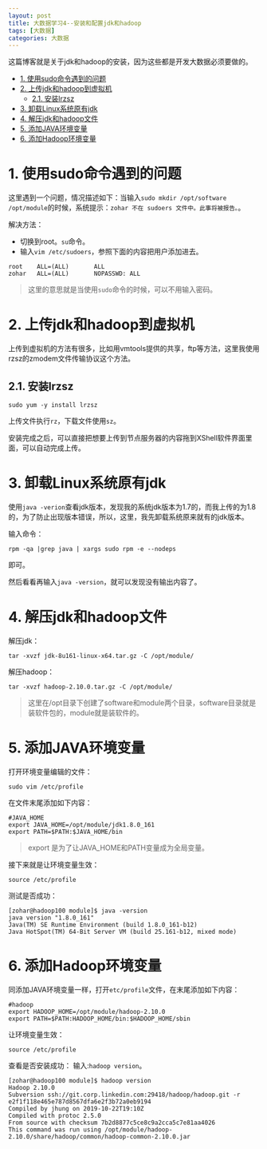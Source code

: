 ```yaml
---
layout: post
title: 大数据学习4--安装和配置jdk和hadoop
tags: [大数据]
categories: 大数据
---
```


这篇博客就是关于jdk和hadoop的安装，因为这些都是开发大数据必须要做的。

<!-- TOC -->

- [1. 使用sudo命令遇到的问题](#1-使用sudo命令遇到的问题)
- [2. 上传jdk和hadoop到虚拟机](#2-上传jdk和hadoop到虚拟机)
    - [2.1. 安装lrzsz](#21-安装lrzsz)
- [3. 卸载Linux系统原有jdk](#3-卸载linux系统原有jdk)
- [4. 解压jdk和hadoop文件](#4-解压jdk和hadoop文件)
- [5. 添加JAVA环境变量](#5-添加java环境变量)
- [6. 添加Hadoop环境变量](#6-添加hadoop环境变量)

<!-- /TOC -->

# 1. 使用sudo命令遇到的问题

这里遇到一个问题，情况描述如下：当输入`sudo mkdir /opt/software /opt/module`的时候，系统提示：`zohar 不在 sudoers 文件中。此事将被报告。`。

解决方法：
* 切换到root。`su`命令。
* 输入`vim /etc/sudoers`，参照下面的内容把用户添加进去。

```
root    ALL=(ALL)       ALL
zohar   ALL=(ALL)       NOPASSWD: ALL
```
> 这里的意思就是当使用`sudo`命令的时候，可以不用输入密码。

# 2. 上传jdk和hadoop到虚拟机

上传到虚拟机的方法有很多，比如用vmtools提供的共享，ftp等方法，这里我使用rzsz的zmodem文件传输协议这个方法。

## 2.1. 安装lrzsz

```
sudo yum -y install lrzsz
```

上传文件执行`rz`，下载文件使用`sz`。

安装完成之后，可以直接把想要上传到节点服务器的内容拖到XShell软件界面里面，可以自动完成上传。

# 3. 卸载Linux系统原有jdk

使用`java -verion`查看jdk版本，发现我的系统jdk版本为1.7的，而我上传的为1.8的，为了防止出现版本错误，所以，这里，我先卸载系统原来就有的jdk版本。

输入命令：
```
rpm -qa |grep java | xargs sudo rpm -e --nodeps
```
即可。

然后看看再输入`java -version`，就可以发现没有输出内容了。

# 4. 解压jdk和hadoop文件

解压jdk：
```
tar -xvzf jdk-8u161-linux-x64.tar.gz -C /opt/module/
```
解压hadoop：
```
tar -xvzf hadoop-2.10.0.tar.gz -C /opt/module/
```
> 这里在/opt目录下创建了software和module两个目录，software目录就是装软件包的，module就是装软件的。

# 5. 添加JAVA环境变量

打开环境变量编辑的文件：
```
sudo vim /etc/profile
```

在文件末尾添加如下内容：
```
#JAVA_HOME
export JAVA_HOME=/opt/module/jdk1.8.0_161
export PATH=$PATH:$JAVA_HOME/bin
```
> export 是为了让JAVA_HOME和PATH变量成为全局变量。

接下来就是让环境变量生效：
```
source /etc/profile
```

测试是否成功：
```
[zohar@hadoop100 module]$ java -version
java version "1.8.0_161"
Java(TM) SE Runtime Environment (build 1.8.0_161-b12)
Java HotSpot(TM) 64-Bit Server VM (build 25.161-b12, mixed mode)
```

# 6. 添加Hadoop环境变量

同添加JAVA环境变量一样，打开`etc/profile`文件，在末尾添加如下内容：
```
#hadoop
export HADOOP_HOME=/opt/module/hadoop-2.10.0
export PATH=$PATH:HADOOP_HOME/bin:$HADOOP_HOME/sbin
```

让环境变量生效：
```
source /etc/profile
```

查看是否安装成功：
输入:`hadoop version`。
```
[zohar@hadoop100 module]$ hadoop version
Hadoop 2.10.0
Subversion ssh://git.corp.linkedin.com:29418/hadoop/hadoop.git -r e2f1f118e465e787d8567dfa6e2f3b72a0eb9194
Compiled by jhung on 2019-10-22T19:10Z
Compiled with protoc 2.5.0
From source with checksum 7b2d8877c5ce8c9a2cca5c7e81aa4026
This command was run using /opt/module/hadoop-2.10.0/share/hadoop/common/hadoop-common-2.10.0.jar
```

